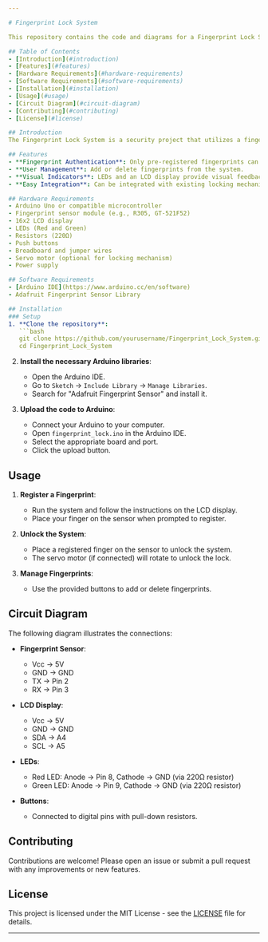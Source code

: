 ```yaml
---

# Fingerprint Lock System

This repository contains the code and diagrams for a Fingerprint Lock System using an Arduino. The project leverages a fingerprint sensor module to secure access to a lock system, allowing only authorized users to unlock it.

## Table of Contents
- [Introduction](#introduction)
- [Features](#features)
- [Hardware Requirements](#hardware-requirements)
- [Software Requirements](#software-requirements)
- [Installation](#installation)
- [Usage](#usage)
- [Circuit Diagram](#circuit-diagram)
- [Contributing](#contributing)
- [License](#license)

## Introduction
The Fingerprint Lock System is a security project that utilizes a fingerprint sensor to grant or deny access. The system is designed to work with an Arduino microcontroller and is ideal for securing doors, lockers, or any other space that requires restricted access.

## Features
- **Fingerprint Authentication**: Only pre-registered fingerprints can unlock the system.
- **User Management**: Add or delete fingerprints from the system.
- **Visual Indicators**: LEDs and an LCD display provide visual feedback.
- **Easy Integration**: Can be integrated with existing locking mechanisms.

## Hardware Requirements
- Arduino Uno or compatible microcontroller
- Fingerprint sensor module (e.g., R305, GT-521F52)
- 16x2 LCD display
- LEDs (Red and Green)
- Resistors (220Ω)
- Push buttons
- Breadboard and jumper wires
- Servo motor (optional for locking mechanism)
- Power supply

## Software Requirements
- [Arduino IDE](https://www.arduino.cc/en/software)
- Adafruit Fingerprint Sensor Library

## Installation
### Setup
1. **Clone the repository**:
   ```bash
   git clone https://github.com/yourusername/Fingerprint_Lock_System.git
   cd Fingerprint_Lock_System
   ```

2. **Install the necessary Arduino libraries**:
   - Open the Arduino IDE.
   - Go to `Sketch` -> `Include Library` -> `Manage Libraries`.
   - Search for "Adafruit Fingerprint Sensor" and install it.

3. **Upload the code to Arduino**:
   - Connect your Arduino to your computer.
   - Open `fingerprint_lock.ino` in the Arduino IDE.
   - Select the appropriate board and port.
   - Click the upload button.

## Usage
1. **Register a Fingerprint**:
   - Run the system and follow the instructions on the LCD display.
   - Place your finger on the sensor when prompted to register.

2. **Unlock the System**:
   - Place a registered finger on the sensor to unlock the system.
   - The servo motor (if connected) will rotate to unlock the lock.

3. **Manage Fingerprints**:
   - Use the provided buttons to add or delete fingerprints.

## Circuit Diagram
The following diagram illustrates the connections:


- **Fingerprint Sensor**:
  - Vcc -> 5V
  - GND -> GND
  - TX -> Pin 2
  - RX -> Pin 3

- **LCD Display**:
  - Vcc -> 5V
  - GND -> GND
  - SDA -> A4
  - SCL -> A5

- **LEDs**:
  - Red LED: Anode -> Pin 8, Cathode -> GND (via 220Ω resistor)
  - Green LED: Anode -> Pin 9, Cathode -> GND (via 220Ω resistor)

- **Buttons**:
  - Connected to digital pins with pull-down resistors.

## Contributing
Contributions are welcome! Please open an issue or submit a pull request with any improvements or new features.

## License
This project is licensed under the MIT License - see the [LICENSE](LICENSE) file for details.

---
```

